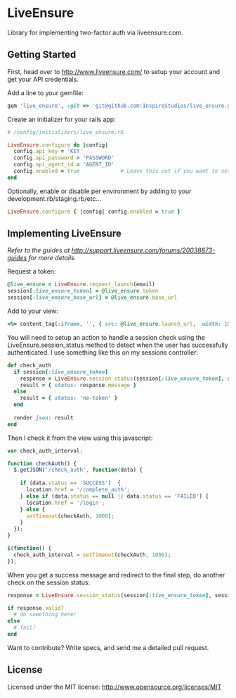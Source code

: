 # LiveEnsure 

Library for implementing two-factor auth via liveensure.com.

## Getting Started

First, head over to http://www.liveensure.com/ to setup your account and get your API credentials.

Add a line to your gemfile:

```ruby
gem 'live_ensure', :git => 'git@github.com:InspireStudios/live_ensure.git'
```

Create an initializer for your rails app:

```ruby
# /config/initializers/live_ensure.rb

LiveEnsure.configure do |config|
  config.api_key = 'KEY'
  config.api_password = 'PASSWORD'
  config.api_agent_id = 'AGENT_ID'
  config.enabled = true             # Leave this out if you want to set it per environment
end
```

Optionally, enable or disable per environment by adding to your development.rb/staging.rb/etc...

```ruby
LiveEnsure.configure { |config| config.enabled = true }
```

## Implementing LiveEnsure

*Refer to the guides at http://support.liveensure.com/forums/20038873-guides for more details.*

Request a token:

```ruby
@live_ensure = LiveEnsure.request_launch(email) 
session[:live_ensure_token] = @live_ensure.token
session[:live_ensure_base_url] = @live_ensure.base_url
```

Add to your view:

```ruby
<%= content_tag(:iframe, '', { src: @live_ensure.launch_url,  width: 190, height: 190, frameborder: 0}) %>
```

You will need to setup an action to handle a session check using the LiveEnsure.session_status method to detect when the user has successfully authenticated. I use something like this on my sessions controller:

```ruby
def check_auth
  if session[:live_ensure_token]
    response = LiveEnsure.session_status(session[:live_ensure_token], session[:live_ensure_base_url])
    result = { status: response.message }
  else
    result = { status: 'no-token' }
  end
  
  render json: result
end
```

Then I check it from the view using this javascript:

```javascript
var check_auth_interval;

function checkAuth() {
  $.getJSON('/check_auth', function(data) {
    
    if (data.status == 'SUCCESS')  {
      location.href = '/complete_auth';
    } else if (data.status == null || data.status == 'FAILED') {
      location.href = '/login';
    } else {
      setTimeout(checkAuth, 1000);
    }
  });
}

$(function() {
  check_auth_interval = setTimeout(checkAuth, 1000);
}); 
```

When you get a success message and redirect to the final step, do another check on the session status:

```ruby
response = LiveEnsure.session_status(session[:live_ensure_token], session[:live_ensure_base_url])

if response.valid?
  # do something here!
else
  # fail!
end
```

Want to contribute? Write specs, and send me a detailed pull request.

## License

Licensed under the MIT license: http://www.opensource.org/licenses/MIT